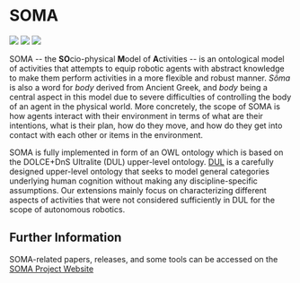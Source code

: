 # SOMA

![](https://github.com/ease-crc/soma/workflows/Evaluation/badge.svg)
![](https://github.com/ease-crc/soma/workflows/Documentation/badge.svg)
![](https://github.com/ease-crc/soma/workflows/Deployment/badge.svg)

SOMA -- the **SO**cio-physical **M**odel of **A**ctivities -- is an ontological model of activities that attempts to equip robotic agents with abstract knowledge to make them perform activities in a more flexible and robust manner.
*Sôma* is also a word for *body* derived from Ancient Greek, and *body* being a central aspect in this model due to severe difficulties of controlling the body of an agent in the physical world.
More concretely, the scope of SOMA is how agents interact with their environment in terms of what are their intentions, what is their plan, how do they move, and how do they get into contact with each other or items in the environment.

SOMA is fully implemented in form of an OWL ontology which is based on the DOLCE+DnS Ultralite (DUL) upper-level ontology.
[DUL](http://www.ontologydesignpatterns.org/ont/dul/DUL.owl) is a carefully designed upper-level ontology that seeks to model general categories underlying human cognition without making any discipline-specific assumptions.
Our extensions mainly focus on characterizing different aspects of activities that were not considered sufficiently in DUL for the scope of autonomous robotics.

## Further Information

SOMA-related papers, releases, and some tools can be accessed on the [SOMA Project Website](https://ease-crc.github.io/soma/)
